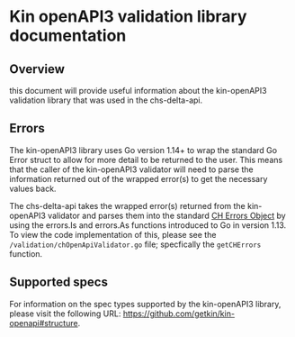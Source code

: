 # Kin openAPI3 validation library documentation

## Overview
this document will provide useful information about the kin-openAPI3 validation library that was used in the chs-delta-api.

## Errors
The kin-openAPI3 library uses Go version 1.14+ to wrap the standard Go Error struct to allow for more detail to be returned 
to the user. This means that the caller of the kin-openAPI3 validator will need to parse the information returned out of 
the wrapped error(s) to get the necessary values back.

The chs-delta-api takes the wrapped error(s) returned from the kin-openAPI3 validator and parses them into the standard 
[CH Errors Object](https://developer-specs.company-information.service.gov.uk/companies-house-public-data-api/resources/error?v=latest) by using the errors.Is and errors.As functions introduced to Go in version 1.13. To view 
the code implementation of this, please see the `/validation/chOpenApiValidator.go` file; specfically the `getCHErrors` 
function.

## Supported specs
For information on the spec types supported by the kin-openAPI3 library, please visit the following URL: 
https://github.com/getkin/kin-openapi#structure.

